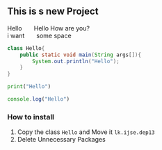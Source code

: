 ## This is s new Project  
Hello &nbsp;&nbsp;&nbsp;&nbsp;&nbsp; Hello How are you?  
i want &nbsp;&nbsp;&nbsp;&nbsp;&nbsp; some space

```java
class Hello{
    public static void main(String args[]){
        System.out.println("Hello");
    }
}
```  

```python
print("Hello")
```  
```javascript
console.log("Hello")
```  

### How to install
1. Copy the class ```Hello``` and Move it ```lk.ijse.dep13```  
2. Delete Unnecessary Packages